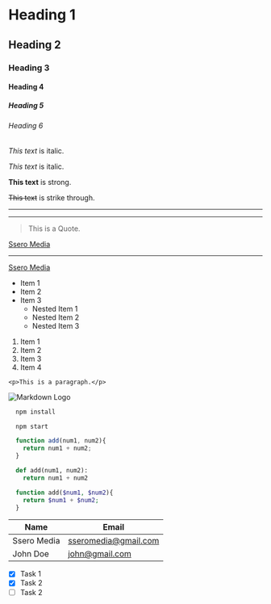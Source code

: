 <!-- Headings -->
# Heading 1
## Heading 2
### Heading 3
#### Heading 4
##### Heading 5
###### Heading 6

<!--  Italic -->
*This text* is italic.

_This text_ is italic.

<!-- Strong -->
**This text** is strong.

<!-- Strike through -->
~~This text~~ is strike through.

<!-- Horizontal Rule  -->
---

___

<!-- Block Quote -->
>This is a Quote.

<!-- Links -->
[Ssero Media](sseromedia@gmail.com)

---

[Ssero Media](sseromedia@gmail.com "Ssero Media")

<!-- UL -->
* Item 1
* Item 2
* Item 3
  * Nested Item 1
  * Nested Item 2
  * Nested Item 3


<!-- OL -->
1. Item 1
1. Item 2
1. Item 3
1. Item 4

<!-- Inline code block -->
`<p>This is a paragraph.</p>`

<!-- Images -->
![Markdown Logo](https://markdown-here.com/img/icon256.png)


<!-- GITHUB Markdown -->

<!-- Code block -->
```bash
  npm install

  npm start
```

```javascript
  function add(num1, num2){
    return num1 + num2;
  }
```

```Python
  def add(num1, num2):
    return num1 + num2
```

```php
  function add($num1, $num2){
    return $num1 + $num2;
  }
```

<!-- Tables -->
| Name | Email |
| --- | --- |
| Ssero Media | sseromedia@gmail.com |
| John Doe | john@gmail.com |

<!-- Task Lists -->
* [x] Task 1
* [x] Task 2
* [ ] Task 2